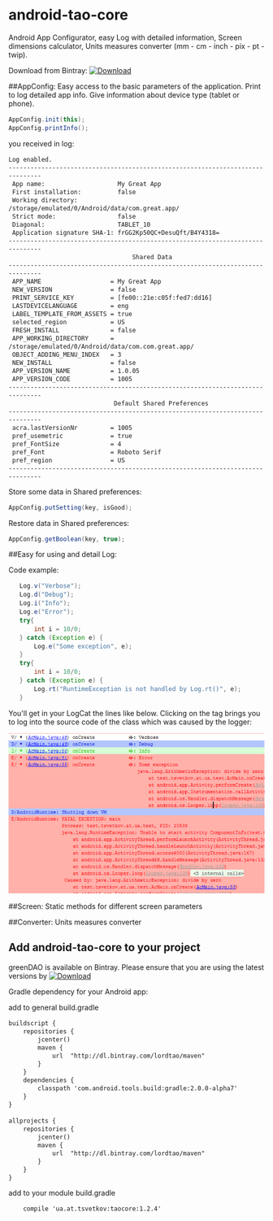 android-tao-core
================

Android App Configurator, easy Log with detailed information, Screen dimensions calculator, Units measures converter (mm - cm - inch - pix - pt - twip).

Download from Bintray: [ ![Download](https://api.bintray.com/packages/lordtao/maven/android-tao-core/images/download.svg) ](https://bintray.com/lordtao/maven/android-tao-core/_latestVersion)

##AppConfig:
Easy access to the basic parameters of the application. Print to log detailed app info. Give information about device type (tablet or phone).

```java
AppConfig.init(this);
AppConfig.printInfo();
```

you received in log:

```code
Log enabled.
-------------------------------------------------------------------------------
 App name:                    My Great App
 First installation:          false
 Working directory:           /storage/emulated/0/Android/data/com.great.app/
 Strict mode:                 false
 Diagonal:                    TABLET_10
 Application signature SHA-1: frGG2Kp50QC+DesuQft/B4Y4318=
-------------------------------------------------------------------------------
                                  Shared Data
-------------------------------------------------------------------------------
 APP_NAME                   = My Great App
 NEW_VERSION                = false
 PRINT_SERVICE_KEY          = [fe00::21e:c05f:fed7:dd16]
 LASTDEVICELANGUAGE         = eng
 LABEL_TEMPLATE_FROM_ASSETS = true
 selected_region            = US
 FRESH_INSTALL              = false
 APP_WORKING_DIRECTORY      = /storage/emulated/0/Android/data/com.com.great.app/
 OBJECT_ADDING_MENU_INDEX   = 3
 NEW_INSTALL                = false
 APP_VERSION_NAME           = 1.0.05
 APP_VERSION_CODE           = 1005
-------------------------------------------------------------------------------
                             Default Shared Preferences
-------------------------------------------------------------------------------
 acra.lastVersionNr         = 1005
 pref_usemetric             = true
 pref_FontSize              = 4
 pref_Font                  = Roboto Serif
 pref_region                = US
-------------------------------------------------------------------------------
```
Store some data in Shared preferences:
```java
AppConfig.putSetting(key, isGood);
```
Restore data in Shared preferences:
```java
AppConfig.getBoolean(key, true);
```

##Easy for using and detail Log:

Code example:

```java
   Log.v("Verbose");
   Log.d("Debug");
   Log.i("Info");
   Log.e("Error");
   try{
       int i = 10/0;
   } catch (Exception e) {
       Log.e("Some exception", e);
   }
   try{
       int i = 10/0;
   } catch (Exception e) {
       Log.rt("RuntimeException is not handled by Log.rt()", e);
   }
```

You'll get in your LogCat the lines like below. 
Clicking on the tag brings you to log into the source code of the class which was caused by the logger:

![Image of LogCat example](log_example.png)

##Screen:
Static methods for different screen parameters

##Converter:
Units measures converter

Add android-tao-core to your project
----------------------------
greenDAO is available on Bintray. Please ensure that you are using the latest versions by [ ![Download](https://api.bintray.com/packages/lordtao/maven/android-tao-core/images/download.svg) ](https://bintray.com/lordtao/maven/android-tao-core/_latestVersion)

Gradle dependency for your Android app:

add to general build.gradle
```
buildscript {
    repositories {
        jcenter()
        maven {
            url  "http://dl.bintray.com/lordtao/maven"
        }
    }
    dependencies {
        classpath 'com.android.tools.build:gradle:2.0.0-alpha7'
    }
}

allprojects {
    repositories {
        jcenter()
        maven {
            url  "http://dl.bintray.com/lordtao/maven"
        }
    }
}
```
add to your module build.gradle
```
    compile 'ua.at.tsvetkov:taocore:1.2.4'
```
